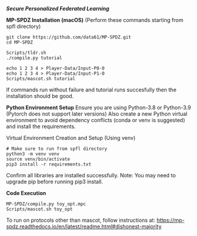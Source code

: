 ***Secure Personalized Federated Learning***

**MP-SPDZ Installation (macOS)**
(Perform these commands starting from spfl directory)

```
git clone https://github.com/data61/MP-SPDZ.git
cd MP-SPDZ

Scripts/tldr.sh
./compile.py tutorial

echo 1 2 3 4 > Player-Data/Input-P0-0
echo 1 2 3 4 > Player-Data/Input-P1-0
Scripts/mascot.sh tutorial
```
If commands run without failure and tutorial runs succesfully then the installation should be good.

**Python Environment Setup**
Ensure you are using Python-3.8 or Python-3.9 (Pytorch does not support later versions) Also create a new Python virtual environment to avoid dependency conflicts (conda or venv is suggested) and install the requirements.

Virtual Environment Creation and Setup (Using venv)
```
# Make sure to run from spfl directory
python3 -m venv venv
source venv/bin/activate
pip3 install -r requirements.txt
```

Confirm all libraries are installed successfully. Note: You may need to upgrade pip before running pip3 install.

**Code Execution**
```
MP-SPDZ/compile.py toy_opt.mpc
Scripts/mascot.sh toy_opt
```

To run on protocols other than mascot, follow instructions at: https://mp-spdz.readthedocs.io/en/latest/readme.html#dishonest-majority
